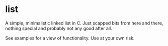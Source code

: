 list
====

A simple, minimalistic linked list in C. Just scapped bits from here and there, nothing special and probably not any good after all.

See examples for a view of functionality. Use at your own risk.
